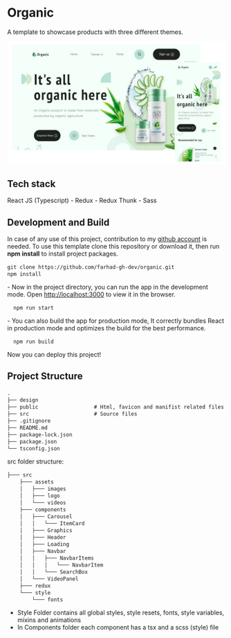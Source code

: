 # Organic

A template to showcase products with three different themes.

![enter image description here](https://raw.githubusercontent.com/farhad-gh-dev/organic/master/src/assets/images/screenshot.png)

## Tech stack

React JS (Typescript) - Redux - Redux Thunk - Sass

## Development and Build

In case of any use of this project, contribution to my [github account](https://github.com/farhad-gh-dev) is needed. To use this template clone this repository or download it, then run **npm install** to install project packages.

    git clone https://github.com/farhad-gh-dev/organic.git
    npm install

\-
Now in the project directory, you can run the app in the development mode.
Open [http://localhost:3000](http://localhost:3000/) to view it in the browser.

      npm run start

\-
You can also build the app for production mode, It correctly bundles React in production mode and optimizes the build for the best performance.

      npm run build

Now you can deploy this project!

## Project Structure

    .
    ├── design
    ├── public                  # Html, favicon and manifist related files
    ├── src                     # Source files
    ├── .gitignore
    ├── README.md
    ├── package-lock.json
    ├── package.json
    └── tsconfig.json

src folder structure:

    ├─── src
        ├─── assets
        │   ├─── images
        │   ├─── logo
        │   └─── videos
        ├─── components
        │   ├─── Carousel
        │   │   └─── ItemCard
        │   ├─── Graphics
        │   ├─── Header
        │   ├─── Loading
        │   ├─── Navbar
        │   │   ├─── NavbarItems
        │   │   │   └─── NavbarItem
        │   │   └─── SearchBox
        │   └─── VideoPanel
        ├─── redux
        └─── style
            └─── fonts

- Style Folder contains all global styles, style resets, fonts, style variables, mixins and animations
- In Components folder each component has a tsx and a scss (style) file
